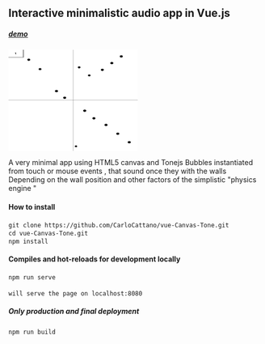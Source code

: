 ##  Interactive minimalistic audio app in Vue.js 

#####    [demo](callme2.herokuapp.com)

<a href="#" ><img src="https://github.com/CarloCattano/vue-Canvas-Tone/raw/master/public/screenshot.JPG" align="center" height="200" width="256"  ></a>


A very minimal app using HTML5 canvas and Tonejs 
Bubbles instantiated from touch or mouse events , that sound once they with the walls 
Depending on the wall position and other factors of the simplistic "physics engine "

#### How to install 
```
git clone https://github.com/CarloCattano/vue-Canvas-Tone.git
cd vue-Canvas-Tone.git
npm install

```

#### Compiles and hot-reloads for development locally 
```
npm run serve

will serve the page on localhost:8080

```

##### Only production and final deployment
```
npm run build
```

